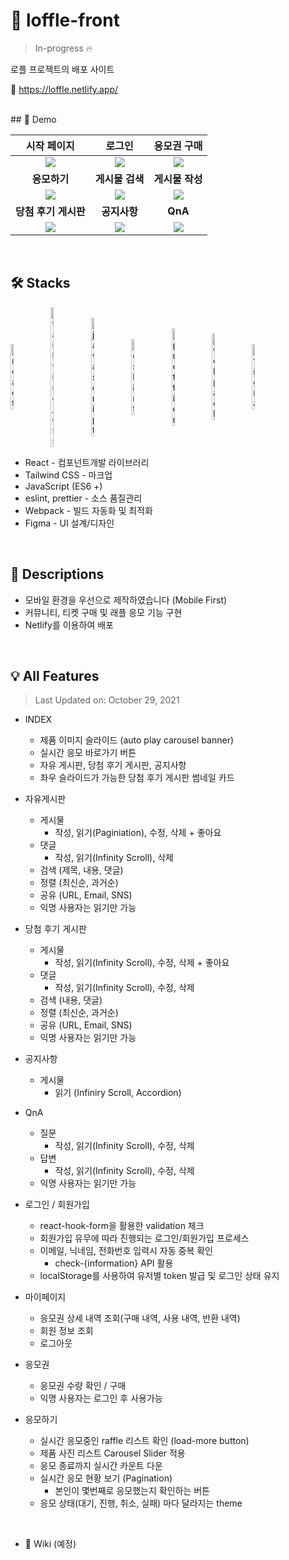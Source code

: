 # 🎱 loffle-front

> In-progress 🔥

로플 프로젝트의 배포 사이트

🔗 https://loffle.netlify.app/

<br>
## 🎨 Demo

|                                               <b>시작 페이지</b>                                                |                                                  <b>로그인</b>                                                  |                                               <b>응모권 구매</b>                                                |
| :-------------------------------------------------------------------------------------------------------------: | :-------------------------------------------------------------------------------------------------------------: | :-------------------------------------------------------------------------------------------------------------: |
| <img src=https://user-images.githubusercontent.com/24728385/139404425-e358076c-2d36-46fc-8e05-08a4756e1a20.gif> | <img src=https://user-images.githubusercontent.com/24728385/139404687-d36457bf-430e-4527-9e49-9dcec26edc5a.gif> | <img src=https://user-images.githubusercontent.com/24728385/139404770-9df88142-af70-4eda-a59a-2efba576d38a.gif> |
|                                                 <b>응모하기</b>                                                 |                                               <b>게시물 검색</b>                                                |                                               <b>게시물 작성</b>                                                |
| <img src=https://user-images.githubusercontent.com/24728385/139404863-693a0e29-b2b2-4e9e-919a-629513d06af3.gif> | <img src=https://user-images.githubusercontent.com/24728385/139404919-c7834cf1-bde4-47a8-ab99-75fbff04f2ae.gif> | <img src=https://user-images.githubusercontent.com/24728385/139404975-a6371e32-38b8-4e91-9999-05373894230b.gif> |
|                                             <b>당첨 후기 게시판</b>                                             |                                                 <b>공지사항</b>                                                 |                                                   <b>QnA</b>                                                    |
| <img src=https://user-images.githubusercontent.com/24728385/139405074-181ad906-1f1f-4232-b6cc-a715ad8051b7.gif> | <img src=https://user-images.githubusercontent.com/24728385/139405149-ce19773d-e06e-42b6-b8dd-40fb2c1af41a.gif> | <img src=https://user-images.githubusercontent.com/24728385/139405207-c4870e38-681c-406f-9207-4fd066e96c94.gif> |

<br>

## 🛠️ Stacks

<p style="display:flex;justify-content:start;align-items:center;gap:1em;width:100%;">
  <img src="https://user-images.githubusercontent.com/24728385/139563435-9775ba00-aad4-412b-855e-de827b01831d.png" alt="react" width=10%>
  <img src="https://user-images.githubusercontent.com/24728385/139563492-9ed6afd7-7eac-4518-9f5b-87b8d2b274cc.png" alt="tailwind_css" width=10%>
  <img src="https://user-images.githubusercontent.com/24728385/139563538-bc0b4710-d81a-4d15-9afd-97cce54dfade.png" alt="javascript" width=10%>
  <img src="https://user-images.githubusercontent.com/24728385/139563714-403f467b-3ac3-4996-898f-95e375702f85.png" alt="eslint" width=10%>
  <img src="https://user-images.githubusercontent.com/24728385/139563756-21492ec0-a3f4-4334-b4d1-4a563249a6fc.png" alt="prettier" width=10%>
  <img src="https://cdn.worldvectorlogo.com/logos/webpack-icon.svg" alt="webpack" width=10%>
  <img src="https://static.cdnlogo.com/logos/f/54/figma.svg" alt="figma" width=10%>
</p>

- React - 컴포넌트개발 라이브러리
- Tailwind CSS - 마크업
- JavaScript (ES6 +)
- eslint, prettier - 소스 품질관리
- Webpack - 빌드 자동화 및 최적화
- Figma - UI 설계/디자인

<br>

## 💬 Descriptions

- 모바일 환경을 우선으로 제작하였습니다 (Mobile First)
- 커뮤니티, 티켓 구매 및 래플 응모 기능 구현
- Netlify를 이용하여 배포

<br>

## 💡 All Features

> Last Updated on: October 29, 2021

- INDEX

  - 제품 이미지 슬라이드 (auto play carousel banner)
  - 실시간 응모 바로가기 버튼
  - 자유 게시판, 당첨 후기 게시판, 공지사항
  - 좌우 슬라이드가 가능한 당첨 후기 게시판 썸네일 카드

- 자유게시판

  - 게시물
    - 작성, 읽기(Paginiation), 수정, 삭제 + 좋아요
  - 댓글
    - 작성, 읽기(Infinity Scroll), 삭제
  - 검색 (제목, 내용, 댓글)
  - 정렬 (최신순, 과거순)
  - 공유 (URL, Email, SNS)
  - 익명 사용자는 읽기만 가능

- 당첨 후기 게시판

  - 게시물
    - 작성, 읽기(Infinity Scroll), 수정, 삭제 + 좋아요
  - 댓글
    - 작성, 읽기(Infinity Scroll), 수정, 삭제
  - 검색 (내용, 댓글)
  - 정렬 (최신순, 과거순)
  - 공유 (URL, Email, SNS)
  - 익명 사용자는 읽기만 가능

- 공지사항
  - 게시물
    - 읽기 (Infiniry Scroll, Accordion)
- QnA
  - 질문
    - 작성, 읽기(Infinity Scroll), 수정, 삭제
  - 답변
    - 작성, 읽기(Infinity Scroll), 수정, 삭제
  - 익명 사용자는 읽기만 가능
- 로그인 / 회원가입
  - react-hook-form을 활용한 validation 체크
  - 회원가입 유무에 따라 진행되는 로그인/회원가입 프로세스
  - 이메일, 닉네임, 전화번호 입력시 자동 중복 확인
    - check-{information} API 활용
  - localStorage를 사용하여 유저별 token 발급 및 로그인 상태 유지
- 마이페이지
  - 응모권 상세 내역 조회(구매 내역, 사용 내역, 반환 내역)
  - 회원 정보 조회
  - 로그아웃
- 응모권
  - 응모권 수량 확인 / 구매
  - 익명 사용자는 로그인 후 사용가능
- 응모하기

  - 실시간 응모중인 raffle 리스트 확인 (load-more button)
  - 제품 사진 리스트 Carousel Slider 적용
  - 응모 종료까지 실시간 카운트 다운
  - 실시간 응모 현황 보기 (Pagination)
    - 본인이 몇번째로 응모했는지 확인하는 버튼
  - 응모 상태(대기, 진행, 취소, 실패) 마다 달라지는 theme

<br>

- 📓 Wiki (예정)
